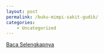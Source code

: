 ```yaml
---
layout: post
permalink: /buku-mimpi-sakit-gudik/
categories:
    - Uncategorized
---
```


[Baca Selengkapnya](/04)